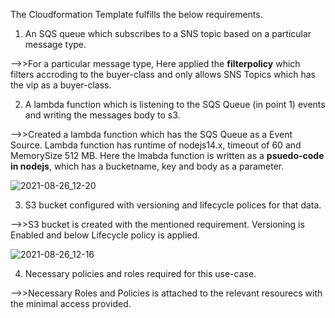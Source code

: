The Cloudformation Template fulfills the below requirements.

1. An SQS queue which subscribes to a SNS topic based on a particular message type.

-->>For a particular message type, Here applied the **filterpolicy** which filters accroding to the buyer-class and only allows SNS Topics which has the vip as a buyer-class.



2. A lambda function which is listening to the SQS Queue (in point 1) events and writing the
messages body to s3.

-->>Created a lambda function which has the SQS Queue as a Event Source. Lambda function has runtime of nodejs14.x, timeout of 60 and MemorySize 512 MB. Here the lmabda function is written as a **psuedo-code in nodejs**, which has a bucketname, key and body as a parameter.

![2021-08-26_12-20](https://user-images.githubusercontent.com/28305636/130914973-cd0d3549-f239-4812-9897-5c186b9cdcea.png)



3. S3 bucket configured with versioning and lifecycle polices for that data.

-->>S3 bucket is created with the mentioned requirement. Versioning is Enabled and below Lifecycle policy is applied.

![2021-08-26_12-16](https://user-images.githubusercontent.com/28305636/130914709-579492a6-e0d4-4f0b-9348-8d5553fad538.png)



4. Necessary policies and roles required for this use-case.

-->>Necessary Roles and Policies is attached to the relevant resourecs with the minimal access provided.
